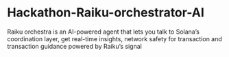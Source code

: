 # Hackathon-Raiku-orchestrator-AI
Raiku orchestra is an AI-powered agent that lets you talk to Solana’s coordination layer, get real-time insights, network safety for transaction and transaction guidance powered by Raiku’s signal
